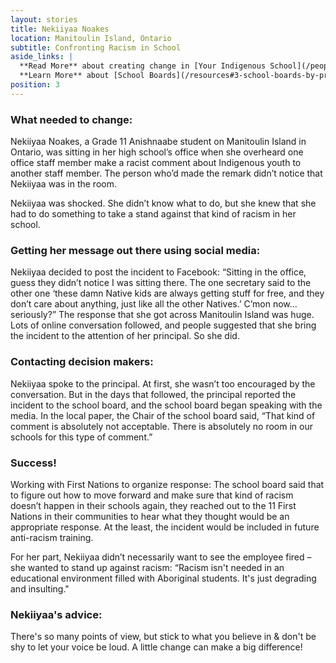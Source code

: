 ```yaml
---
layout: stories
title: Nekiiyaa Noakes
location: Manitoulin Island, Ontario
subtitle: Confronting Racism in School
aside_links: |
  **Read More** about creating change in [Your Indigenous School](/people-places/in-my-indigenous-school) or [Your Non-Indigenous School](/people-places/in-my-non-indigenous-school)  <br>
  **Learn More** about [School Boards](/resources#3-school-boards-by-province-and-territory) or how to [Put Your Message Out There](/strategy/put-your-message-out-there)<br>
position: 3
---
```


### What needed to change:
Nekiiyaa Noakes, a Grade 11 Anishnaabe student on Manitoulin Island in Ontario, was sitting in her high school’s office when she overheard one office staff member make a racist comment about Indigenous youth to another staff member. The person who’d made the remark didn’t notice that Nekiiyaa was in the room.

Nekiiyaa was shocked. She didn’t know what to do, but she knew that she had to do something to take a stand against that kind of racism in her school.

### Getting her message out there using social media:
Nekiiyaa decided to post the incident to Facebook: “Sitting in the office, guess they didn’t notice I was sitting there. The one secretary said to the other one ‘these damn Native kids are always getting stuff for free, and they don’t care about anything, just like all the other Natives.’ C’mon now…seriously?” The response that she got across Manitoulin Island was huge. Lots of online conversation followed, and people suggested that she bring the incident to the attention of her principal. So she did.

### Contacting decision makers:
Nekiiyaa spoke to the principal. At first, she wasn’t too encouraged by the conversation. But in the days that followed, the principal reported the incident to the school board, and the school board began speaking with the media.
 In the local paper, the Chair of the school board said, “That kind of comment is absolutely not acceptable. There is absolutely no room in our schools for this type of comment.”

### Success!
Working with First Nations to organize response: The school board said that to figure out how to move forward and make sure that kind of racism doesn’t happen in their schools again, they reached out to the 11 First Nations in their communities to hear what they thought would be an appropriate response. At the least, the incident would be included in future anti-racism training.

For her part, Nekiiyaa didn’t necessarily want to see the employee fired – she wanted to stand up against racism: “Racism isn't needed in an educational environment filled with Aboriginal students. It's just degrading and insulting."

### Nekiiyaa's advice:
There's so many points of view, but stick to what you believe in & don't be shy to let your voice be loud. A little change can make a big difference!
